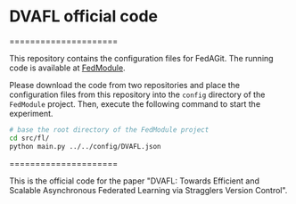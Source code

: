 # DVAFL official code

=====================

This repository contains the configuration files for FedAGit. The running code is available at [FedModule](https://github.com/NUAA-SmartSensing/FedModule).

Please download the code from two repositories and place the configuration files from this repository into the `config` directory of the `FedModule` project. Then, execute the following command to start the experiment.

```bash
# base the root directory of the FedModule project
cd src/fl/
python main.py ../../config/DVAFL.json
```

=====================

This is the official code for the paper "DVAFL: Towards Efficient and Scalable Asynchronous Federated Learning via Stragglers Version Control".
